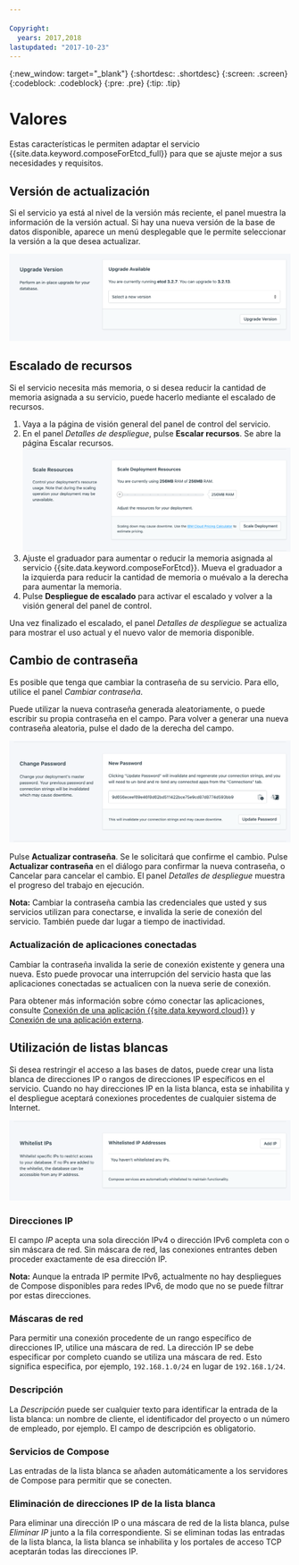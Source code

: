 ```yaml
---

Copyright:
  years: 2017,2018
lastupdated: "2017-10-23"
---
```


{:new_window: target="_blank"}
{:shortdesc: .shortdesc}
{:screen: .screen}
{:codeblock: .codeblock}
{:pre: .pre}
{:tip: .tip}

# Valores

Estas características le permiten adaptar el servicio {{site.data.keyword.composeForEtcd_full}} para que se ajuste mejor a sus necesidades y requisitos.

## Versión de actualización

 Si el servicio ya está al nivel de la versión más reciente, el panel muestra la información de la versión actual. Si hay una nueva versión de la base de datos disponible, aparece un menú desplegable que le permite seleccionar la versión a la que desea actualizar.

![El panel Versión](./images/etcd-version-show.png "El panel Versión")


## Escalado de recursos

Si el servicio necesita más memoria, o si desea reducir la cantidad de memoria asignada a su servicio, puede hacerlo mediante el escalado de recursos.

1. Vaya a la página de visión general del panel de control del servicio.
2. En el panel _Detalles de despliegue_, pulse **Escalar recursos**. Se abre la página Escalar recursos. ![La página Escalar recursos](./images/etcd-scale-show.png "La página Escalar recursos")
3. Ajuste el graduador para aumentar o reducir la memoria asignada al servicio {{site.data.keyword.composeForEtcd}}. Mueva el graduador a la izquierda para reducir la cantidad de memoria o muévalo a la derecha para aumentar la memoria.
4. Pulse **Despliegue de escalado** para activar el escalado y volver a la visión general del panel de control. 

Una vez finalizado el escalado, el panel _Detalles de despliegue_ se actualiza para mostrar el uso actual y el nuevo valor de memoria disponible.


## Cambio de contraseña

Es posible que tenga que cambiar la contraseña de su servicio. Para ello, utilice el panel _Cambiar contraseña_. 

Puede utilizar la nueva contraseña generada aleatoriamente, o puede escribir su propia contraseña en el campo. Para volver a generar una nueva contraseña aleatoria, pulse el dado de la derecha del campo. 
  
![Actualización de la contraseña etcd](./images/etcd-update-password.png "El generador automático de contraseñas")

Pulse **Actualizar contraseña**. Se le solicitará que confirme el cambio. Pulse **Actualizar contraseña** en el diálogo para confirmar la nueva contraseña, o Cancelar para cancelar el cambio. El panel _Detalles de despliegue_ muestra el progreso del trabajo en ejecución.

**Nota:** Cambiar la contraseña cambia las credenciales que usted y sus servicios utilizan para conectarse, e invalida la serie de conexión del servicio. También puede dar lugar a tiempo de inactividad.

### Actualización de aplicaciones conectadas
Cambiar la contraseña invalida la serie de conexión existente y genera una nueva. Esto puede provocar una interrupción del servicio hasta que las aplicaciones conectadas se actualicen con la nueva serie de conexión.

Para obtener más información sobre cómo conectar las aplicaciones, consulte [Conexión de una aplicación {{site.data.keyword.cloud}}](./connecting-bluemix-app.html)
y [Conexión de una aplicación externa](./connecting-external.html).


## Utilización de listas blancas

Si desea restringir el acceso a las bases de datos, puede crear una lista blanca de direcciones IP o rangos de direcciones IP específicos en el servicio. Cuando no hay direcciones IP en la lista blanca, esta se inhabilita y el despliegue aceptará conexiones procedentes de cualquier sistema de Internet.

![Lista blanca de IP](./images/etcd-whitelist-show.png "Los campos de lista blanca.")

### Direcciones IP
El campo *IP* acepta una sola dirección IPv4 o dirección IPv6 completa con o sin máscara de red. Sin máscara de red, las conexiones entrantes deben proceder exactamente de esa dirección IP. 

**Nota:** Aunque la entrada IP permite IPv6, actualmente no hay despliegues de Compose disponibles para redes IPv6, de modo que no se puede filtrar por estas direcciones.

### Máscaras de red
Para permitir una conexión procedente de un rango específico de direcciones IP, utilice una máscara de red. La dirección IP se debe especificar por completo cuando se utiliza una máscara de red. Esto significa especifica, por ejemplo, `192.168.1.0/24` en lugar de `192.168.1/24`.

### Descripción
La *Descripción* puede ser cualquier texto para identificar la entrada de la lista blanca: un nombre de cliente, el identificador del proyecto o un número de empleado, por ejemplo. El campo de descripción es obligatorio.

### Servicios de Compose
Las entradas de la lista blanca se añaden automáticamente a los servidores de Compose para permitir que se conecten.

### Eliminación de direcciones IP de la lista blanca
Para eliminar una dirección IP o una máscara de red de la lista blanca, pulse *Eliminar IP* junto a la fila correspondiente.
Si se eliminan todas las entradas de la lista blanca, la lista blanca se inhabilita y los portales de acceso TCP aceptarán todas las direcciones IP.
